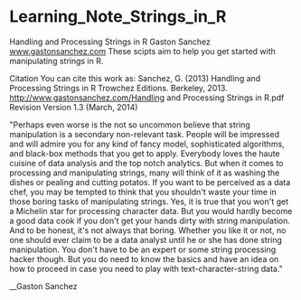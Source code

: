 # Learning_Note_Strings_in_R

Handling and Processing Strings in R
Gaston Sanchez
www.gastonsanchez.com
These scipts aim to help you get started with manipulating strings in R.

Citation
You can cite this work as:
Sanchez, G. (2013) Handling and Processing Strings in R
Trowchez Editions. Berkeley, 2013.
http://www.gastonsanchez.com/Handling and Processing Strings in R.pdf
Revision
Version 1.3 (March, 2014)

"Perhaps even worse is the not so uncommon believe that string manipulation is a secondary
non-relevant task. People will be impressed and will admire you for any kind of fancy model,
sophisticated algorithms, and black-box methods that you get to apply. Everybody loves the
haute cuisine of data analysis and the top notch analytics. But when it comes to processing
and manipulating strings, many will think of it as washing the dishes or pealing and cutting
potatos. If you want to be perceived as a data chef, you may be tempted to think that you
shouldn't waste your time in those boring tasks of manipulating strings. Yes, it is true that
you won't get a Michelin star for processing character data. But you would hardly become
a good data cook if you don't get your hands dirty with string manipulation. And to be
honest, it's not always that boring. Whether you like it or not, no one should ever claim
to be a data analyst until he or she has done string manipulation. You don't have to be an
expert or some string processing hacker though. But you do need to know the basics and
have an idea on how to proceed in case you need to play with text-character-string data."

__Gaston Sanchez
